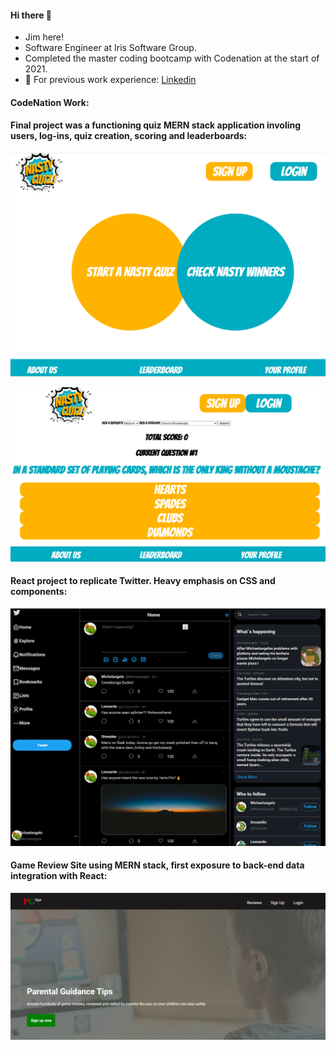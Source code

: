 #### Hi there 👋


<!-- **jadavey91/jadavey91** is a ✨ _special_ ✨ repository because its `README.md` (this file) appears on your GitHub profile.

Here are some ideas to get you started: 
- 🔭 I’m currently working on ...
- 🌱 I’m currently learning ...
- 👯 I’m looking to collaborate on ...
- 🤔 I’m looking for help with ...
- 💬 Ask me about ...
- 📫 How to reach me: ...
- 😄 Pronouns: ...
- ⚡ Fun fact: ...
-->
- Jim here!
- Software Engineer at Iris Software Group.
- Completed the master coding bootcamp with Codenation at the start of 2021.
- 🔗 For previous work experience: [Linkedin](https://www.linkedin.com/in/james-a-davey/)


#### CodeNation Work:
#### Final project was a functioning quiz MERN stack application involing users, log-ins, quiz creation, scoring and leaderboards:

![QuizHomePage](https://github.com/jadavey91/WeatherApp/blob/main/public/img/QuizMainPage.PNG?raw=true)

![QuizPage](https://github.com/jadavey91/WeatherApp/blob/main/public/img/QuizPage.PNG?raw=true)

#### React project to replicate Twitter. Heavy emphasis on CSS and components:

![TwitterClone](https://github.com/jadavey91/WeatherApp/blob/main/public/img/TwitterClone.PNG?raw=true)

#### Game Review Site using MERN stack, first exposure to back-end data integration with React:

![Browser-Arousers](https://github.com/jadavey91/WeatherApp/blob/main/public/img/homepageCrop.png?raw=true)

